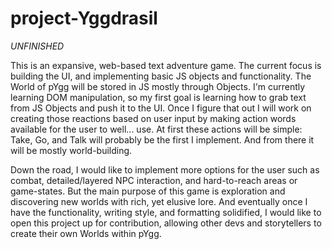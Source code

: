 # project-Yggdrasil

*UNFINISHED*

This is an expansive, web-based text adventure game. The current focus is building the UI, and implementing basic JS objects and functionality.
The World of pYgg will be stored in JS mostly through Objects. I'm currently learning DOM manipulation, so my first goal is learning how to grab text
from JS Objects and push it to the UI. Once I figure that out I will work on creating those reactions based on user input by making action words available
for the user to well... use. At first these actions will be simple: Take, Go, and Talk will probably be the first I implement. And from there it will be mostly
world-building.

Down the road, I would like to implement more options for the user such as combat, detailed/layered NPC interaction, and hard-to-reach areas or game-states.
But the main purpose of this game is exploration and discovering new worlds with rich, yet elusive lore. And eventually once I have the functionality, writing style,
and formatting solidified, I would like to open this project up for contribution, allowing other devs and storytellers to create their own Worlds within pYgg.
